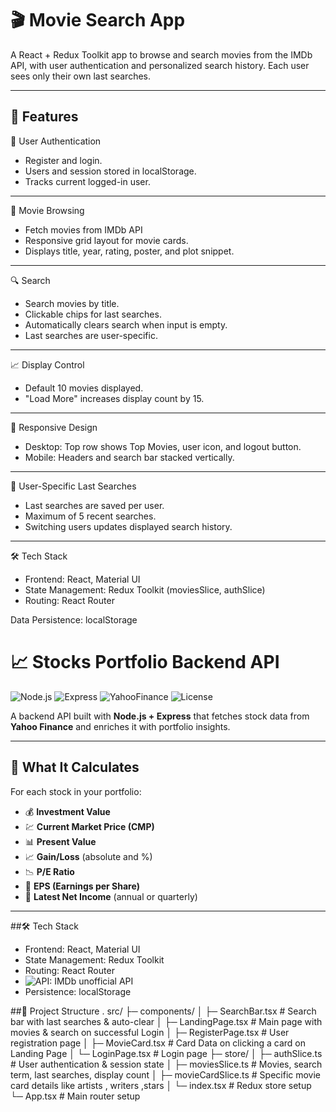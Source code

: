 # 🎬 Movie Search App

A React + Redux Toolkit app to browse and search movies from the IMDb API, with user authentication and personalized search history. Each user sees only their own last searches.

---

## 🚀 Features

🔑 User Authentication 

- Register and login.
- Users and session stored in localStorage.
- Tracks current logged-in user.

---

🎥 Movie Browsing

- Fetch movies from IMDb API
- Responsive grid layout for movie cards.
- Displays title, year, rating, poster, and plot snippet.

---

🔍 Search

- Search movies by title.
- Clickable chips for last searches.
- Automatically clears search when input is empty.
- Last searches are user-specific.

---

📈 Display Control
- Default 10 movies displayed.
- "Load More" increases display count by 15.

---

📱 Responsive Design
- Desktop: Top row shows Top Movies, user icon, and logout button.
- Mobile: Headers and search bar stacked vertically.

---

📝 User-Specific Last Searches
- Last searches are saved per user.
- Maximum of 5 recent searches.
- Switching users updates displayed search history.

---

🛠️ Tech Stack
- Frontend: React, Material UI
- State Management: Redux Toolkit (moviesSlice, authSlice)
- Routing: React Router



Data Persistence: localStorage


# 📈 Stocks Portfolio Backend API

![Node.js](https://img.shields.io/badge/Node.js-18.x-green?logo=node.js)
![Express](https://img.shields.io/badge/Express.js-4.x-lightgrey?logo=express)
![YahooFinance](https://img.shields.io/badge/API-YahooFinance-blue?logo=yahoo)
![License](https://img.shields.io/badge/license-MIT-brightgreen)

A backend API built with **Node.js + Express** that fetches stock data from **Yahoo Finance** and enriches it with portfolio insights.

---

## 🚀 What It Calculates

For each stock in your portfolio:
- 💰 **Investment Value**
- 💹 **Current Market Price (CMP)**
- 📊 **Present Value**
- 📈 **Gain/Loss** (absolute and %)
- 📉 **P/E Ratio**
- 🧮 **EPS (Earnings per Share)**
- 🏦 **Latest Net Income** (annual or quarterly)

---
  
##🛠️ Tech Stack
- Frontend: React, Material UI
- State Management: Redux Toolkit 
- Routing: React Router
- ![API: IMDb unofficial API](https://imdbapi.dev/)
- Persistence: localStorage



##📂 Project Structure
.
src/
├─ components/
│  ├─ SearchBar.tsx      # Search bar with last searches & auto-clear
│  ├─ LandingPage.tsx    # Main page with movies & search on successful Login
│  ├─ RegisterPage.tsx   # User registration page
│  ├─ MovieCard.tsx      # Card Data on clicking a card on Landing Page
│  └─ LoginPage.tsx      # Login page
├─ store/
│  ├─ authSlice.ts       # User authentication & session state
│  ├─ moviesSlice.ts     # Movies, search term, last searches, display count
│  ├─ movieCardSlice.ts  # Specific movie card details like artists , writers ,stars
│  └─ index.tsx          # Redux store setup
└─ App.tsx               # Main router setup








